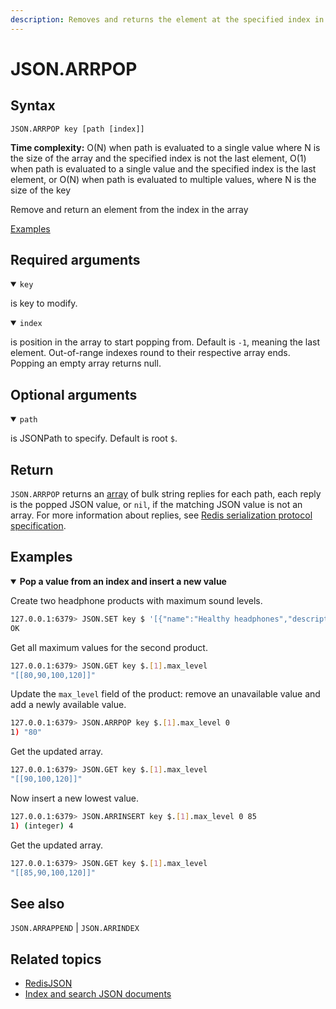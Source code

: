 ```yaml
---
description: Removes and returns the element at the specified index in the array at path
---
```


# JSON.ARRPOP

## Syntax

    JSON.ARRPOP key [path [index]]

**Time complexity:** O(N) when path is evaluated to a single value where N is the size of the array and the specified index is not the last element, O(1) when path is evaluated to a single value and the specified index is the last element, or O(N) when path is evaluated to multiple values, where N is the size of the key

Remove and return an element from the index in the array

[Examples](#examples)

## Required arguments

<details open><summary><code>key</code></summary> 

is key to modify.
</details>

<details open><summary><code>index</code></summary> 

is position in the array to start popping from. Default is `-1`, meaning the last element. Out-of-range indexes round to their respective array ends. Popping an empty array returns null.
</details>

## Optional arguments

<details open><summary><code>path</code></summary> 

is JSONPath to specify. Default is root `$`.
</details>

## Return

`JSON.ARRPOP` returns an [array](https://redis.io/docs/reference/protocol-spec/#resp-arrays) of bulk string replies for each path, each reply is the popped JSON value, or `nil`, if the matching JSON value is not an array.
For more information about replies, see [Redis serialization protocol specification](https://redis.io/docs/reference/protocol-spec). 

## Examples

<details open>
<summary><b>Pop a value from an index and insert a new value</b></summary>

Create two headphone products with maximum sound levels.

``` bash
127.0.0.1:6379> JSON.SET key $ '[{"name":"Healthy headphones","description":"Wireless Bluetooth headphones with noise-cancelling technology","connection":{"wireless":true,"type":"Bluetooth"},"price":99.98,"stock":25,"colors":["black","silver"],"max_level":[60,70,80]},{"name":"Noisy headphones","description":"Wireless Bluetooth headphones with noise-cancelling technology","connection":{"wireless":true,"type":"Bluetooth"},"price":99.98,"stock":25,"colors":["black","silver"],"max_level":[80,90,100,120]}]'
OK
```

Get all maximum values for the second product.

``` bash
127.0.0.1:6379> JSON.GET key $.[1].max_level
"[[80,90,100,120]]"
```

Update the `max_level` field of the product: remove an unavailable value and add a newly available value.

``` bash
127.0.0.1:6379> JSON.ARRPOP key $.[1].max_level 0
1) "80"
```

Get the updated array.

``` bash
127.0.0.1:6379> JSON.GET key $.[1].max_level
"[[90,100,120]]"
```

Now insert a new lowest value.

``` bash
127.0.0.1:6379> JSON.ARRINSERT key $.[1].max_level 0 85
1) (integer) 4
```

Get the updated array.

``` bash
127.0.0.1:6379> JSON.GET key $.[1].max_level
"[[85,90,100,120]]"
```
</details>

## See also

`JSON.ARRAPPEND` | `JSON.ARRINDEX` 

## Related topics

* [RedisJSON](https://redis.io/docs/stack/json)
* [Index and search JSON documents](https://redis.io/docs/stack/search/indexing_json)
